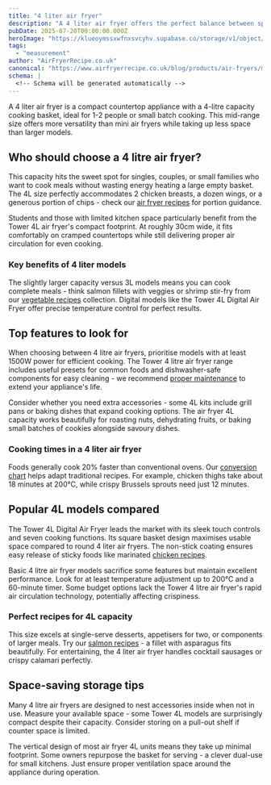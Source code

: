 ```yaml
---
title: "4 liter air fryer"
description: "A 4 liter air fryer offers the perfect balance between space and efficiency for smaller households. Whether you're eyeing the Tower 4L Digital model or comparing capacities, we'll help you decide. Find ideal recipes and cooking tips tailored for this compact yet mighty appliance."
pubDate: 2025-07-20T00:00:00.000Z
heroImage: "https://klueoymssxwfnxsvcyhv.supabase.co/storage/v1/object/public/Shmucket/4-liter-air-fryer.png"
tags:
  - "measurement"
author: "AirFryerRecipe.co.uk"
canonical: "https://www.airfryerrecipe.co.uk/blog/products/air-fryers/models/4-liter-air-fryer"
schema: |
  <!-- Schema will be generated automatically -->
---
```


<p id="">A 4 liter air fryer is a compact countertop appliance with a 4-litre capacity cooking basket, ideal for 1-2 people or small batch cooking. This mid-range size offers more versatility than mini air fryers while taking up less space than larger models.</p><h2 id="">Who should choose a 4 litre air fryer?</h2><p id="">This capacity hits the sweet spot for singles, couples, or small families who want to cook meals without wasting energy heating a large empty basket. The 4L size perfectly accommodates 2 chicken breasts, a dozen wings, or a generous portion of chips - check our <a href="https://www.airfryerrecipe.co.uk/recipes" id="">air fryer recipes</a> for portion guidance.</p><p id="">Students and those with limited kitchen space particularly benefit from the Tower 4L air fryer's compact footprint. At roughly 30cm wide, it fits comfortably on cramped countertops while still delivering proper air circulation for even cooking.</p><h3 id="">Key benefits of 4 liter models</h3><p id="">The slightly larger capacity versus 3L models means you can cook complete meals - think salmon fillets with veggies or shrimp stir-fry from our <a href="https://www.airfryerrecipe.co.uk/recipe-category/vegetables" id="">vegetable recipes</a> collection. Digital models like the Tower 4L Digital Air Fryer offer precise temperature control for perfect results.</p><h2 id="">Top features to look for</h2><p id="">When choosing between 4 litre air fryers, prioritise models with at least 1500W power for efficient cooking. The Tower 4 litre air fryer range includes useful presets for common foods and dishwasher-safe components for easy cleaning - we recommend <a href="https://www.airfryerrecipe.co.uk/air-fryer-cleaner" id="">proper maintenance</a> to extend your appliance's life.</p><p id="">Consider whether you need extra accessories - some 4L kits include grill pans or baking dishes that expand cooking options. The air fryer 4L capacity works beautifully for roasting nuts, dehydrating fruits, or baking small batches of cookies alongside savoury dishes.</p><h3 id="">Cooking times in a 4 liter air fryer</h3><p id="">Foods generally cook 20% faster than conventional ovens. Our <a href="https://www.airfryerrecipe.co.uk/air-fryer-conversion-chart" id="">conversion chart</a> helps adapt traditional recipes. For example, chicken thighs take about 18 minutes at 200°C, while crispy Brussels sprouts need just 12 minutes.</p><h2 id="">Popular 4L models compared</h2><p id="">The Tower 4L Digital Air Fryer leads the market with its sleek touch controls and seven cooking functions. Its square basket design maximises usable space compared to round 4 liter air fryers. The non-stick coating ensures easy release of sticky foods like marinated <a href="https://www.airfryerrecipe.co.uk/recipe-category/chicken" id="">chicken recipes</a>.</p><p id="">Basic 4 litre air fryer models sacrifice some features but maintain excellent performance. Look for at least temperature adjustment up to 200°C and a 60-minute timer. Some budget options lack the Tower 4 litre air fryer's rapid air circulation technology, potentially affecting crispiness.</p><h3 id="">Perfect recipes for 4L capacity</h3><p id="">This size excels at single-serve desserts, appetisers for two, or components of larger meals. Try our <a href="https://www.airfryerrecipe.co.uk/recipe-category/salmon" id="">salmon recipes</a> - a fillet with asparagus fits beautifully. For entertaining, the 4 liter air fryer handles cocktail sausages or crispy calamari perfectly.</p><h2 id="">Space-saving storage tips</h2><p id="">Many 4 litre air fryers are designed to nest accessories inside when not in use. Measure your available space - some Tower 4L models are surprisingly compact despite their capacity. Consider storing on a pull-out shelf if counter space is limited.</p><p id="">The vertical design of most air fryer 4L units means they take up minimal footprint. Some owners repurpose the basket for serving - a clever dual-use for small kitchens. Just ensure proper ventilation space around the appliance during operation.</p>
